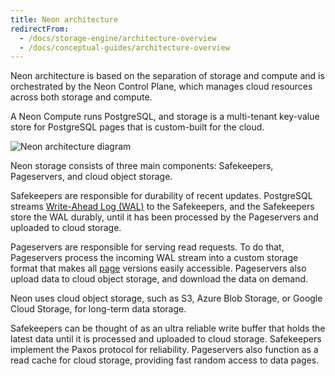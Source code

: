 ```yaml
---
title: Neon architecture
redirectFrom:
  - /docs/storage-engine/architecture-overview
  - /docs/conceptual-guides/architecture-overview
---
```


Neon architecture is based on the separation of storage and compute and is orchestrated by the Neon Control Plane, which manages cloud resources across both storage and compute.

A Neon Compute runs PostgreSQL, and storage is a multi-tenant key-value store for PostgreSQL pages that is custom-built for the cloud.

![Neon architecture diagram](/docs/introduction/neon_architecture_2.png)

Neon storage consists of three main components: Safekeepers, Pageservers, and cloud object storage.

Safekeepers are responsible for durability of recent updates.
PostgreSQL streams [Write-Ahead Log (WAL)](../../reference/glossary#postgres) to the Safekeepers, and the Safekeepers store the WAL durably, until it has been processed by the Pageservers and uploaded to cloud storage.

Pageservers are responsible for serving read requests. To do that, Pageservers process the incoming WAL stream into a custom storage format that makes all [page](../../reference/glossary#postgres) versions easily accessible. Pageservers also upload data to cloud object storage, and download the data on demand.

Neon uses cloud object storage, such as S3, Azure Blob Storage, or Google Cloud Storage, for long-term data storage.

Safekeepers can be thought of as an ultra reliable write buffer that holds the latest data until it is processed and uploaded to cloud storage. Safekeepers implement the Paxos protocol for reliability. Pageservers also function as a read cache for cloud storage, providing fast random access to data pages.
